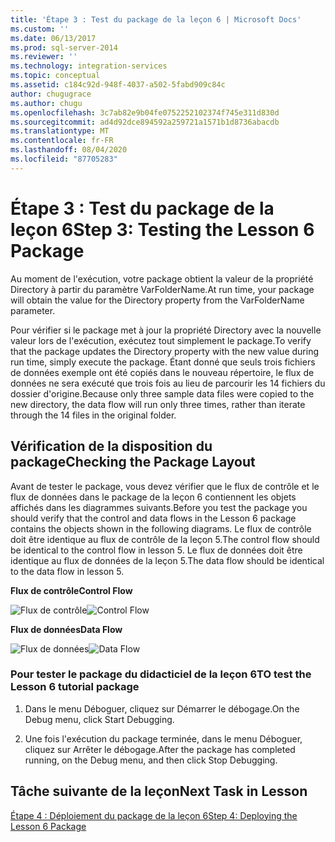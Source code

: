 ```yaml
---
title: 'Étape 3 : Test du package de la leçon 6 | Microsoft Docs'
ms.custom: ''
ms.date: 06/13/2017
ms.prod: sql-server-2014
ms.reviewer: ''
ms.technology: integration-services
ms.topic: conceptual
ms.assetid: c184c92d-948f-4037-a502-5fabd909c84c
author: chugugrace
ms.author: chugu
ms.openlocfilehash: 3c7ab82e9b04fe0752252102374f745e311d830d
ms.sourcegitcommit: ad4d92dce894592a259721a1571b1d8736abacdb
ms.translationtype: MT
ms.contentlocale: fr-FR
ms.lasthandoff: 08/04/2020
ms.locfileid: "87705283"
---
```

# <a name="step-3-testing-the-lesson-6-package"></a><span data-ttu-id="be412-102">Étape 3 : Test du package de la leçon 6</span><span class="sxs-lookup"><span data-stu-id="be412-102">Step 3: Testing the Lesson 6 Package</span></span>
  <span data-ttu-id="be412-103">Au moment de l'exécution, votre package obtient la valeur de la propriété Directory à partir du paramètre VarFolderName.</span><span class="sxs-lookup"><span data-stu-id="be412-103">At run time, your package will obtain the value for the Directory property from the VarFolderName parameter.</span></span>  
  
 <span data-ttu-id="be412-104">Pour vérifier si le package met à jour la propriété Directory avec la nouvelle valeur lors de l'exécution, exécutez tout simplement le package.</span><span class="sxs-lookup"><span data-stu-id="be412-104">To verify that the package updates the Directory property with the new value during run time, simply execute the package.</span></span> <span data-ttu-id="be412-105">Étant donné que seuls trois fichiers de données exemple ont été copiés dans le nouveau répertoire, le flux de données ne sera exécuté que trois fois au lieu de parcourir les 14 fichiers du dossier d'origine.</span><span class="sxs-lookup"><span data-stu-id="be412-105">Because only three sample data files were copied to the new directory, the data flow will run only three times, rather than iterate through the 14 files in the original folder.</span></span>  
  
## <a name="checking-the-package-layout"></a><span data-ttu-id="be412-106">Vérification de la disposition du package</span><span class="sxs-lookup"><span data-stu-id="be412-106">Checking the Package Layout</span></span>  
 <span data-ttu-id="be412-107">Avant de tester le package, vous devez vérifier que le flux de contrôle et le flux de données dans le package de la leçon 6 contiennent les objets affichés dans les diagrammes suivants.</span><span class="sxs-lookup"><span data-stu-id="be412-107">Before you test the package you should verify that the control and data flows in the Lesson 6 package contains the objects shown in the following diagrams.</span></span> <span data-ttu-id="be412-108">Le flux de contrôle doit être identique au flux de contrôle de la leçon 5.</span><span class="sxs-lookup"><span data-stu-id="be412-108">The control flow should be identical to the control flow in lesson 5.</span></span> <span data-ttu-id="be412-109">Le flux de données doit être identique au flux de données de la leçon 5.</span><span class="sxs-lookup"><span data-stu-id="be412-109">The data flow should be identical to the data flow in lesson 5.</span></span>  
  
 <span data-ttu-id="be412-110">**Flux de contrôle**</span><span class="sxs-lookup"><span data-stu-id="be412-110">**Control Flow**</span></span>  
  
 <span data-ttu-id="be412-111">![Flux de contrôle](../../2014/tutorials/media/task3lesson6control.jpg "Flux de contrôle")</span><span class="sxs-lookup"><span data-stu-id="be412-111">![Control Flow](../../2014/tutorials/media/task3lesson6control.jpg "Control Flow")</span></span>  
  
 <span data-ttu-id="be412-112">**Flux de données**</span><span class="sxs-lookup"><span data-stu-id="be412-112">**Data Flow**</span></span>  
  
 <span data-ttu-id="be412-113">![Flux de données](../../2014/tutorials/media/task3lesson6data.jpg "Data Flow")</span><span class="sxs-lookup"><span data-stu-id="be412-113">![Data Flow](../../2014/tutorials/media/task3lesson6data.jpg "Data Flow")</span></span>  
  
### <a name="to-test-the-lesson-6-tutorial-package"></a><span data-ttu-id="be412-114">Pour tester le package du didacticiel de la leçon 6</span><span class="sxs-lookup"><span data-stu-id="be412-114">TO test the Lesson 6 tutorial package</span></span>  
  
1.  <span data-ttu-id="be412-115">Dans le menu Déboguer, cliquez sur Démarrer le débogage.</span><span class="sxs-lookup"><span data-stu-id="be412-115">On the Debug menu, click Start Debugging.</span></span>  
  
2.  <span data-ttu-id="be412-116">Une fois l'exécution du package terminée, dans le menu Déboguer, cliquez sur Arrêter le débogage.</span><span class="sxs-lookup"><span data-stu-id="be412-116">After the package has completed running, on the Debug menu, and then click Stop Debugging.</span></span>  
  
## <a name="next-task-in-lesson"></a><span data-ttu-id="be412-117">Tâche suivante de la leçon</span><span class="sxs-lookup"><span data-stu-id="be412-117">Next Task in Lesson</span></span>  
 [<span data-ttu-id="be412-118">Étape 4 : Déploiement du package de la leçon 6</span><span class="sxs-lookup"><span data-stu-id="be412-118">Step 4: Deploying the Lesson 6 Package</span></span>](../integration-services/lesson-6-4-deploying-the-lesson-6-package.md)  
  
  
